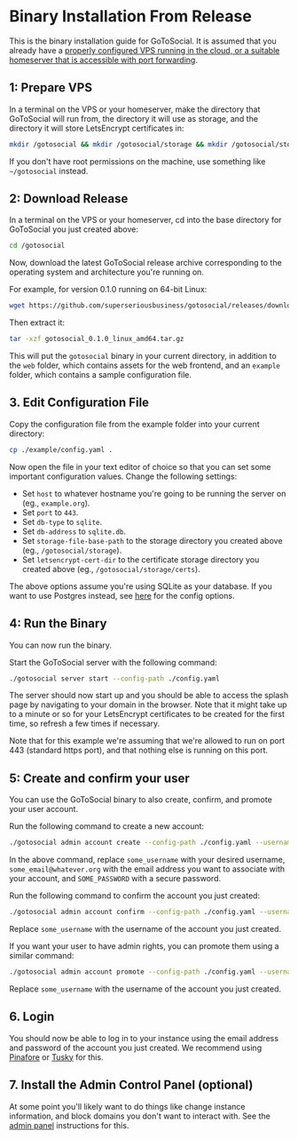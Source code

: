 # Binary Installation From Release

This is the binary installation guide for GoToSocial. It is assumed that you already have a [properly configured VPS running in the cloud, or a suitable homeserver that is accessible with port forwarding](index.md).

## 1: Prepare VPS

In a terminal on the VPS or your homeserver, make the directory that GoToSocial will run from, the directory it will use as storage, and the directory it will store LetsEncrypt certificates in:

```bash
mkdir /gotosocial && mkdir /gotosocial/storage && mkdir /gotosocial/storage/certs
```

If you don't have root permissions on the machine, use something like `~/gotosocial` instead.

## 2: Download Release

In a terminal on the VPS or your homeserver, cd into the base directory for GoToSocial you just created above:

```bash
cd /gotosocial
```

Now, download the latest GoToSocial release archive corresponding to the operating system and architecture you're running on.

For example, for version 0.1.0 running on 64-bit Linux:

```bash
wget https://github.com/superseriousbusiness/gotosocial/releases/download/v0.1.0/gotosocial_0.1.0_linux_amd64.tar.gz
```

Then extract it:

```bash
tar -xzf gotosocial_0.1.0_linux_amd64.tar.gz
```

This will put the `gotosocial` binary in your current directory, in addition to the `web` folder, which contains assets for the web frontend, and an `example` folder, which contains a sample configuration file.

## 3. Edit Configuration File

Copy the configuration file from the example folder into your current directory:

```bash
cp ./example/config.yaml .
```

Now open the file in your text editor of choice so that you can set some important configuration values. Change the following settings:

* Set `host` to whatever hostname you're going to be running the server on (eg., `example.org`).
* Set `port` to `443`.
* Set `db-type` to `sqlite`.
* Set `db-address` to `sqlite.db`.
* Set `storage-file-base-path` to the storage directory you created above (eg., `/gotosocial/storage`).
* Set `letsencrypt-cert-dir` to the certificate storage directory you created above (eg., `/gotosocial/storage/certs`).

The above options assume you're using SQLite as your database. If you want to use Postgres instead, see [here](../configuration/database.md) for the config options.

## 4: Run the Binary

You can now run the binary.

Start the GoToSocial server with the following command:

```bash
./gotosocial server start --config-path ./config.yaml
```

The server should now start up and you should be able to access the splash page by navigating to your domain in the browser. Note that it might take up to a minute or so for your LetsEncrypt certificates to be created for the first time, so refresh a few times if necessary.

Note that for this example we're assuming that we're allowed to run on port 443 (standard https port), and that nothing else is running on this port.

## 5: Create and confirm your user

You can use the GoToSocial binary to also create, confirm, and promote your user account.

Run the following command to create a new account:

```bash
./gotosocial admin account create --config-path ./config.yaml --username some_username --email some_email@whatever.org --password SOME_PASSWORD
```

In the above command, replace `some_username` with your desired username, `some_email@whatever.org` with the email address you want to associate with your account, and `SOME_PASSWORD` with a secure password.

Run the following command to confirm the account you just created:

```bash
./gotosocial admin account confirm --config-path ./config.yaml --username some_username
```

Replace `some_username` with the username of the account you just created.

If you want your user to have admin rights, you can promote them using a similar command:

```bash
./gotosocial admin account promote --config-path ./config.yaml --username some_username
```

Replace `some_username` with the username of the account you just created.

## 6. Login

You should now be able to log in to your instance using the email address and password of the account you just created. We recommend using [Pinafore](https://pinafore.social) or [Tusky](https://tusky.app) for this.

## 7. Install the Admin Control Panel (optional)

At some point you'll likely want to do things like change instance information, and block domains you don't want to interact with. See the [admin panel](../admin/admin_panel.md) instructions for this.
